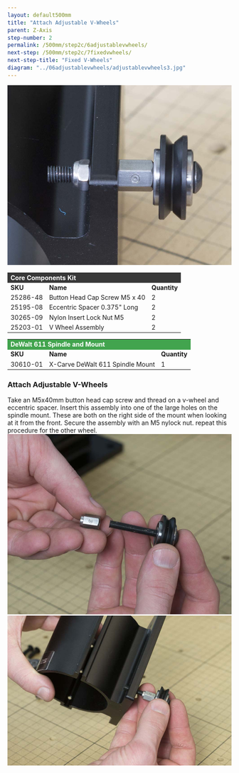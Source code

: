 ```yaml
---
layout: default500mm
title: "Attach Adjustable V-Wheels"
parent: Z-Axis
step-number: 2
permalink: /500mm/step2c/6adjustablevwheels/
next-step: /500mm/step2c/7fixedvwheels/
next-step-title: "Fixed V-Wheels"
diagram: "../06adjustablevwheels/adjustablevwheels3.jpg"
---
```

<img src="../../step2/photo/jpfs_DSC2739.jpg">

<table>
  <tr>
    <td style="color:#fff;background: #383838" colspan="3">
      <b>Core Components Kit</b>
    </td>
  </tr>
  <tr>
    <td>
      <b>SKU</b>
    </td>
    <td>
      <b>Name</b>
    </td>
    <td>
      <b>Quantity</b>
    </td>
  </tr>
  <tr>
    <td>
      25286-48
    </td>
    <td>
      Button Head Cap Screw M5 x 40
    </td>
    <td>
      2
    </td>
  </tr>
  <tr>
    <td>
      25195-08
    </td>
    <td>
      Eccentric Spacer 0.375" Long
    </td>
    <td>
      2
    </td>
  </tr>
  <tr>
    <td>
      30265-09
    </td>
    <td>
      Nylon Insert Lock Nut M5
    </td>
    <td>
      2
    </td>
  </tr>
  <tr>
    <td>
      25203-01
    </td>
    <td>
      V Wheel Assembly
    </td>
    <td>
      2
    </td>
  </tr>
</table>
<table>
  <tr>
    <td style="color:#fff;background: #42a44e" colspan="3">
      <b>DeWalt 611 Spindle and Mount</b>
    </td>
  </tr>
  <tr>
    <td>
      <b>SKU</b>
    </td>
    <td>
      <b>Name</b>
    </td>
    <td>
      <b>Quantity</b>
    </td>
  </tr>
  <tr>
    <td>
      30610-01
    </td>
    <td>
      X-Carve DeWalt 611 Spindle Mount
    </td>
    <td>
      1
    </td>
  </tr>
</table>

<h3>Attach Adjustable V-Wheels</h3>

Take an M5x40mm button head cap screw and thread on a v-wheel and eccentric spacer. Insert this assembly into one of the large holes on the spindle mount. These are both on the right side of the mount when looking at it from the front. Secure the assembly with an M5 nylock nut. repeat this procedure for the other wheel.
<img src="../../step2/photo/jpfs_DSC2736.jpg">
<img src="../../step2/photo/jpfs_DSC2737.jpg">

